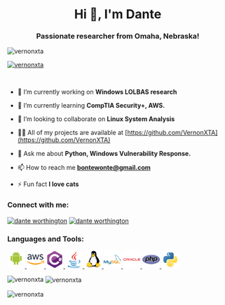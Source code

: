 <h1 align="center">Hi 👋, I'm Dante</h1>
<h3 align="center">Passionate researcher from Omaha, Nebraska!</h3>

<p align="left"> <img src="https://komarev.com/ghpvc/?username=vernonxta&label=Profile%20views&color=0e75b6&style=flat" alt="vernonxta" /> </p>

<p align="left"> <a href="https://github.com/ryo-ma/github-profile-trophy"><img src="https://github-profile-trophy.vercel.app/?username=vernonxta" alt="vernonxta" /></a> </p>

<p align="left"> <a href="https://twitter.com/" target="blank"><img src="https://img.shields.io/twitter/follow/?logo=twitter&style=for-the-badge" alt="" /></a> </p>

- 🔭 I’m currently working on **Windows LOLBAS research**

- 🌱 I’m currently learning **CompTIA Security+, AWS.**

- 👯 I’m looking to collaborate on **Linux System Analysis**

- 👨‍💻 All of my projects are available at [https://github.com/VernonXTA](https://github.com/VernonXTA)

- 💬 Ask me about **Python, Windows Vulnerability Response.**

- 📫 How to reach me **bontewonte@gmail.com**

- ⚡ Fun fact **I love cats**

<h3 align="left">Connect with me:</h3>
<p align="left">
<a href="https://www.linkedin.com/in/dante-worthington-789123259/" target="blank"><img align="center" src="https://raw.githubusercontent.com/rahuldkjain/github-profile-readme-generator/master/src/images/icons/Social/linked-in-alt.svg" alt="dante worthington" height="30" width="40" /></a>
<a href="https://fb.com/dante worthington" target="blank"><img align="center" src="https://raw.githubusercontent.com/rahuldkjain/github-profile-readme-generator/master/src/images/icons/Social/facebook.svg" alt="dante worthington" height="30" width="40" /></a>
</p>

<h3 align="left">Languages and Tools:</h3>
<p align="left"> <a href="https://developer.android.com" target="_blank" rel="noreferrer"> <img src="https://raw.githubusercontent.com/devicons/devicon/master/icons/android/android-original-wordmark.svg" alt="android" width="40" height="40"/> </a> <a href="https://aws.amazon.com" target="_blank" rel="noreferrer"> <img src="https://raw.githubusercontent.com/devicons/devicon/master/icons/amazonwebservices/amazonwebservices-original-wordmark.svg" alt="aws" width="40" height="40"/> </a> <a href="https://www.w3schools.com/cs/" target="_blank" rel="noreferrer"> <img src="https://raw.githubusercontent.com/devicons/devicon/master/icons/csharp/csharp-original.svg" alt="csharp" width="40" height="40"/> </a> <a href="https://www.java.com" target="_blank" rel="noreferrer"> <img src="https://raw.githubusercontent.com/devicons/devicon/master/icons/java/java-original.svg" alt="java" width="40" height="40"/> </a> <a href="https://www.linux.org/" target="_blank" rel="noreferrer"> <img src="https://raw.githubusercontent.com/devicons/devicon/master/icons/linux/linux-original.svg" alt="linux" width="40" height="40"/> </a> <a href="https://www.mysql.com/" target="_blank" rel="noreferrer"> <img src="https://raw.githubusercontent.com/devicons/devicon/master/icons/mysql/mysql-original-wordmark.svg" alt="mysql" width="40" height="40"/> </a> <a href="https://www.oracle.com/" target="_blank" rel="noreferrer"> <img src="https://raw.githubusercontent.com/devicons/devicon/master/icons/oracle/oracle-original.svg" alt="oracle" width="40" height="40"/> </a> <a href="https://www.php.net" target="_blank" rel="noreferrer"> <img src="https://raw.githubusercontent.com/devicons/devicon/master/icons/php/php-original.svg" alt="php" width="40" height="40"/> </a> <a href="https://www.python.org" target="_blank" rel="noreferrer"> <img src="https://raw.githubusercontent.com/devicons/devicon/master/icons/python/python-original.svg" alt="python" width="40" height="40"/> </a> </p>

<p><img align="left" src="https://github-readme-stats.vercel.app/api/top-langs?username=vernonxta&show_icons=true&locale=en&layout=compact" alt="vernonxta" /></p>

<p>&nbsp;<img align="center" src="https://github-readme-stats.vercel.app/api?username=vernonxta&show_icons=true&locale=en" alt="vernonxta" /></p>

<p><img align="center" src="https://github-readme-streak-stats.herokuapp.com/?user=vernonxta&" alt="vernonxta" /></p>
